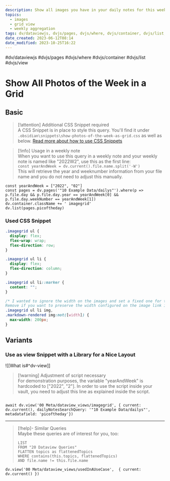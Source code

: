 ```yaml
---
description: Show all images you have in your daily notes for this week in an image grid 
topics:
  - images
  - grid view
  - weekly aggregation
tags: dv/dataviewjs, dvjs/pages, dvjs/where, dvjs/container, dvjs/list, dvjs/view
date_created: 2023-06-12T08:14
date_modified: 2023-10-25T16:22
---
```


#dv/dataviewjs #dvjs/pages #dvjs/where #dvjs/container #dvjs/list #dvjs/view

# Show All Photos of the Week in a Grid

## Basic

> [!attention] Additional CSS Snippet required  
> A CSS Snippet is in place to style this query. You'll find it under `.obsidian\snippets\show-photos-of-the-week-as-grid.css` as well as below. [Read more about how to use CSS Snippets](https://help.obsidian.md/How+to/Add+custom+styles#Use+Themes+and+or+CSS+snippets)

> [!info] Usage in a weekly note  
> When you want to use this query in a weekly note and your weekly note is named like "2022W2", use this as the first line:  
> `const yearAndWeek = dv.current().file.name.split('-W')`  
>  This will retrieve the year and weeknumber information from your file name and you do not need to adjust this manually.

```dataviewjs
const yearAndWeek = ["2022", "02"]
const pages = dv.pages('"10 Example Data/dailys"').where(p => p.file.day && p.file.day.year == yearAndWeek[0] && p.file.day.weekNumber == yearAndWeek[1])
dv.container.className += ' imagegrid'
dv.list(pages.picoftheday)
```

### Used CSS Snippet

```css
.imagegrid ul {
  display: flex;
  flex-wrap: wrap;
  flex-direction: row;
}

.imagegrid ul li {
  display: flex;
  flex-direction: column;
}

.imagegrid ul li::marker {
  content: "";
}

/* I wanted to ignore the width on the images and set a fixed one for them.
Remove if you want to preserve the width configured on the image link itself. */
.imagegrid ul li img,
.markdown-rendered img:not([width]) {
  max-width: 200px;
}
```

## Variants

### Use as view Snippet with a Library for a Nice Layout

![[What is#^dv-view]]

> [!warning] Adjustment of script necessary  
> For demonstration purposes, the variable "yearAndWeek" is hardcoded to ["2022", "2"]. In order to use the script inside your vault, you need to adjust this line as explained inside the script.

```dataviewjs

await dv.view('00 Meta/dataview_views/imagegrid', { current: dv.current(), dailyNotesSearchQuery: '"10 Example Data/dailys"', metadatafield: 'picoftheday'})
```

---

<!-- === end of query page ===  -->

> [!help]- Similar Queries  
> Maybe these queries are of interest for you, too:
> 
> ```dataview
> LIST
> FROM "20 Dataview Queries"
> FLATTEN topics as flattenedTopics
> WHERE contains(this.topics, flattenedTopics)
> AND file.name != this.file.name
> ```

```dataviewjs
dv.view('00 Meta/dataview_views/usedInAUseCase',  { current: dv.current() })
```
